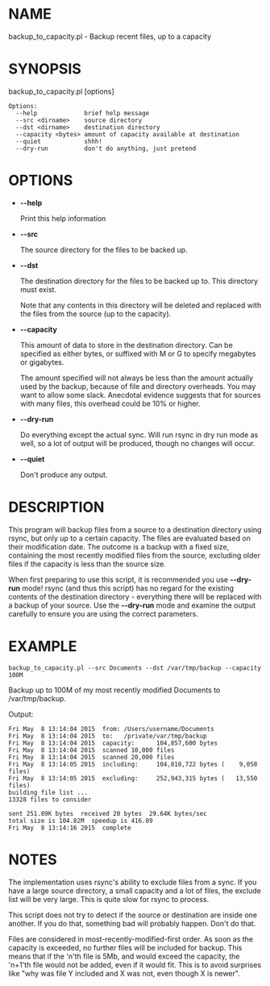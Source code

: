 # NAME

backup\_to\_capacity.pl - Backup recent files, up to a capacity

# SYNOPSIS

backup\_to\_capacity.pl \[options\]

    Options:
      --help             brief help message
      --src <dirname>    source directory
      --dst <dirname>    destination directory
      --capacity <bytes> amount of capacity available at destination
      --quiet            shhh!
      --dry-run          don't do anything, just pretend

# OPTIONS

- **--help**

    Print this help information

- **--src**

    The source directory for the files to be backed up.

- **--dst**

    The destination directory for the files to be backed up to. This
    directory must exist.

    Note that any contents in this directory will be deleted and replaced
    with the files from the source (up to the capacity).

- **--capacity**

    This amount of data to store in the destination directory. Can be specified
    as either bytes, or suffixed with M or G to specify megabytes or gigabytes.

    The amount specified will not always be less than the amount actually used
    by the backup, because of file and directory overheads. You may want to allow
    some slack. Anecdotal evidence suggests that for sources with many files, this
    overhead could be 10% or higher.

- **--dry-run**

    Do everything except the actual sync. Will run rsync in dry run mode as well,
    so a lot of output will be produced, though no changes will occur.

- **--quiet**

    Don't produce any output.

# DESCRIPTION

This program will backup files from a source to a destination directory using
rsync, but only up to a certain capacity. The files are evaluated based on their
modification date. The outcome is a backup with a fixed size, containing the
most recently modified files from the source, excluding older files if the capacity
is less than the source size.

When first preparing to use this script, it is recommended you use **--dry-run** mode!
rsync (and thus this script) has no regard for the existing contents of the
destination directory - everything there will be replaced with a backup of your source.
Use the **--dry-run** mode and examine the output carefully to ensure you are using the
correct parameters.

# EXAMPLE

    backup_to_capacity.pl --src Documents --dst /var/tmp/backup --capacity 100M

Backup up to 100M of my most recently modified Documents to /var/tmp/backup.

Output:

    Fri May  8 13:14:04 2015  from: /Users/username/Documents
    Fri May  8 13:14:04 2015  to:   /private/var/tmp/backup
    Fri May  8 13:14:04 2015  capacity:      104,857,600 bytes
    Fri May  8 13:14:04 2015  scanned 10,000 files
    Fri May  8 13:14:04 2015  scanned 20,000 files
    Fri May  8 13:14:05 2015  including:     104,818,722 bytes (    9,058 files)
    Fri May  8 13:14:05 2015  excluding:     252,943,315 bytes (   13,550 files)
    building file list ...
    13328 files to consider

    sent 251.89K bytes  received 20 bytes  29.64K bytes/sec
    total size is 104.82M  speedup is 416.09
    Fri May  8 13:14:16 2015  complete

# NOTES

The implementation uses rsync's ability to exclude files from a sync. If you have a
large source directory, a small capacity and a lot of files, the exclude list will be
very large. This is quite slow for rsync to process.

This script does not try to detect if the source or destination are inside one another.
If you do that, something bad will probably happen. Don't do that.

Files are considered in most-recently-modified-first order. As soon as the capacity is
exceeded, no further files will be included for backup. This means that if the 'n'th
file is 5Mb, and would exceed the capacity, the 'n+1'th file would not be added, even
if it would fit. This is to avoid surprises like "why was file Y included and X was not,
even though X is newer".

